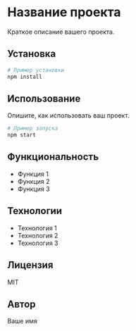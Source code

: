 # Название проекта

Краткое описание вашего проекта.

## Установка

```bash
# Пример установки
npm install
```

## Использование

Опишите, как использовать ваш проект.

```bash
# Пример запуска
npm start
```

## Функциональность

- Функция 1
- Функция 2
- Функция 3

## Технологии

- Технология 1
- Технология 2
- Технология 3

## Лицензия

MIT

## Автор

Ваше имя